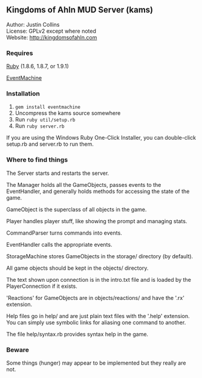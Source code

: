 ## Kingdoms of Ahln MUD Server (kams)

Author: Justin Collins  
License: GPLv2 except where noted  
Website: <http://kingdomsofahln.com>

### Requires

[Ruby](http://ruby-lang.org/) (1.8.6, 1.8.7, or 1.9.1)

[EventMachine](http://rubyeventmachine.com/)

### Installation

1. `gem install eventmachine`
2. Uncompress the kams source somewhere
3. Run `ruby util/setup.rb`
4. Run `ruby server.rb`

If you are using the Windows Ruby One-Click Installer, you can double-click setup.rb and server.rb to run them.

### Where to find things

The Server starts and restarts the server.

The Manager holds all the GameObjects, passes events to the EventHandler, and generally holds methods for accessing the state of the game.

GameObject is the superclass of all objects in the game.

Player handles player stuff, like showing the prompt and managing stats.

CommandParser turns commands into events.

EventHandler calls the appropriate events.

StorageMachine stores GameObjects in the storage/ directory (by default).

All game objects should be kept in the objects/ directory.

The text shown upon connection is in the intro.txt file and is loaded by the PlayerConnection if it exists.

'Reactions' for GameObjects are in objects/reactions/ and have the '.rx' extension.

Help files go in help/ and are just plain text files with the '.help' extension. You can simply use symbolic links for aliasing one command to another.

The file help/syntax.rb provides syntax help in the game.

### Beware

Some things (hunger) may appear to be implemented but they really are not.
